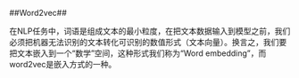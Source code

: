 ##Word2vec##

在NLP任务中，词语是组成文本的最小粒度，在把文本数据输入到模型之前，我们必须把机器无法识别的文本转化可识别的数值形式（文本向量）。换言之，我们要把文本嵌入到一个“数学”空间，这种形式我们称为“Word embedding”，而word2vec是嵌入方式的一种。

